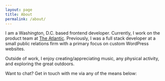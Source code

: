 ```yaml
---
layout: page
title: About
permalink: /about/
---
```


I am a Washington, D.C. based frontend developer. Currently, I work on the product team at [The Atlantic](https://www.theatlantic.com). Previously, I was a full stack developer at a small public relations firm with a primary focus on custom WordPress websites.

Outside of work, I enjoy creating/appreciating music, any physical activity, and exploring the great outdoors.

Want to chat? Get in touch with me via any of the means below:

